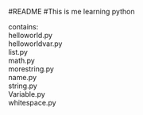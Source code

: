 #README
#This is me learning python

contains:  
helloworld.py  
helloworldvar.py  
list.py  
math.py  
morestring.py  
name.py  
string.py  
Variable.py  
whitespace.py  
